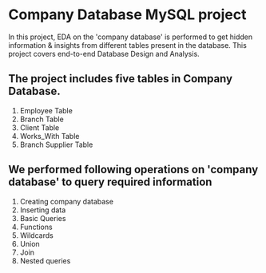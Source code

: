 # Company Database MySQL project

In this project, EDA on the 'company database' is performed to get hidden information & insights from different tables present in the database.
This project covers end-to-end Database Design and Analysis.

## The project includes five tables in Company Database.

1. Employee Table
2. Branch Table
3. Client Table
4. Works_With Table
5. Branch Supplier Table


## We performed following operations on 'company database' to query required information

1. Creating company database
2. Inserting data
2. Basic Queries
3. Functions
4. Wildcards
5. Union
6. Join
7. Nested queries
